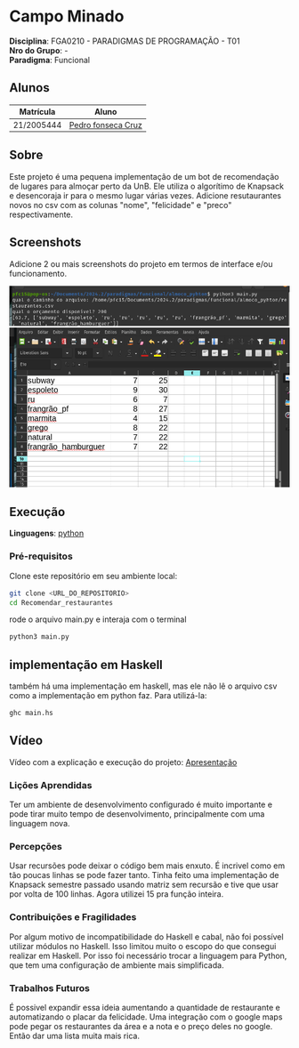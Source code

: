 # Campo Minado

**Disciplina**: FGA0210 - PARADIGMAS DE PROGRAMAÇÃO - T01 <br>
**Nro do Grupo**: - <br>
**Paradigma**: Funcional<br>

## Alunos
|Matrícula | Aluno |
| :--: | :--: |
| 21/2005444 | [Pedro fonseca Cruz](https://github.com/pfc15)	|


## Sobre 

Este projeto é uma pequena implementação de um bot de recomendação de lugares para almoçar perto da UnB. Ele utiliza o algorítimo de Knapsack e desencoraja ir para o mesmo lugar várias vezes. Adicione resutaurantes novos no csv com as colunas "nome", "felicidade" e "preco" respectivamente.


## Screenshots
Adicione 2 ou mais screenshots do projeto em termos de interface e/ou funcionamento.

![img1](imagens/img1.png)
![img2](imagens/img2.png)


## Execução
**Linguagens**: [python](https://www.python.org/)


### Pré-requisitos

Clone este repositório em seu ambiente local:
```bash
git clone <URL_DO_REPOSITORIO>
cd Recomendar_restaurantes
```

rode o arquivo main.py e interaja com o terminal
```bash
python3 main.py
```
## implementação em Haskell
também há uma implementação em haskell, mas ele não lê o arquivo csv como a implementação em python faz. Para utilizá-la:

```bash
ghc main.hs
```

## Vídeo
Vídeo com a explicação e execução do projeto:
[Apresentação]()


### Lições Aprendidas
Ter um ambiente de desenvolvimento configurado é muito importante e pode tirar muito tempo de desenvolvimento, principalmente com uma linguagem nova.

### Percepções
Usar recursões pode deixar o código bem mais enxuto. É incrivel como em tão poucas linhas se pode fazer tanto. Tinha feito uma implementação de Knapsack semestre passado usando matriz sem recursão e tive que usar por volta de 100 linhas. Agora utilizei 15 pra função inteira.

### Contribuições e Fragilidades
Por algum motivo de incompatibilidade do Haskell e cabal, não foi possível utilizar módulos no Haskell. Isso limitou muito o escopo do que consegui realizar em Haskell. Por isso foi necessário trocar a linguagem para Python, que tem uma configuração de ambiente mais simplificada.

### Trabalhos Futuros
É possivel expandir essa ideia aumentando a quantidade de restaurante e automatizando o placar da felicidade. Uma integração com o google maps pode pegar os restaurantes da área e a nota e o preço deles no google. Então dar uma lista muita mais rica.
